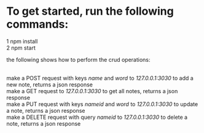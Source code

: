 
# To get started, run the following commands:
1 npm install <br/>
2 npm start

the following shows how to perform the crud operations:<br/><br/>

make a POST request with keys *name* and *word* to *127.0.0.1:3030* to add a new note, returns a json response<br/>
make a GET request to *127.0.0.1:3030* to get all notes, returns a json response<br/>
make a PUT request with keys *nameid* and *word* to *127.0.0.1:3030* to update a note, returns a json response<br/>
make a DELETE request with query *nameid* to *127.0.0.1:3030* to delete a note, returns a json response<br/>
